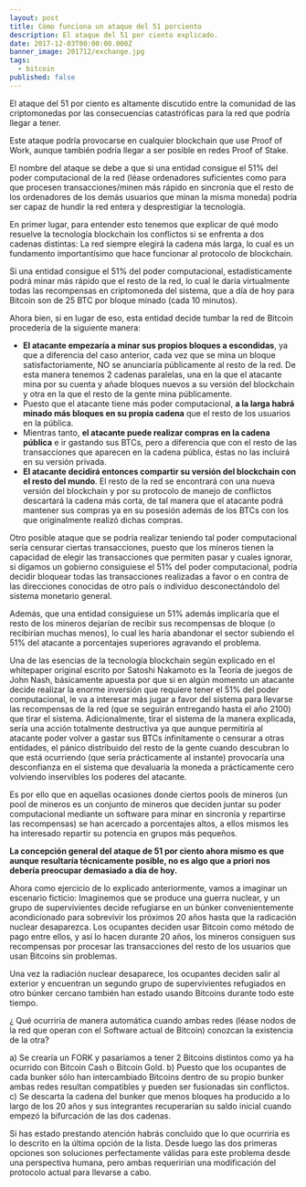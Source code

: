 ```yaml
---
layout: post
title: Cómo funciona un ataque del 51 porciento
description: El ataque del 51 por ciento explicado.
date: 2017-12-03T00:00:00.000Z
banner_image: 201712/exchange.jpg
tags:
  - bitcoin
published: false
---
```

El ataque del 51 por ciento es altamente discutido entre la comunidad de las criptomonedas por las consecuencias catastróficas para la red que podría llegar a tener.

Este ataque podría provocarse en cualquier blockchain que use Proof of Work, aunque también podría llegar a ser posible en redes Proof of Stake.

<!--more-->

El nombre del ataque se debe a que si una entidad consigue el 51% del poder computacional de la red (léase ordenadores suficientes como para que procesen transacciones/minen más rápido en sincronía que el resto de los ordenadores de los demás usuarios que minan la misma moneda) podría ser capaz de hundir la red entera y desprestigiar la tecnología.

En primer lugar, para entender esto tenemos que explicar de qué modo resuelve la tecnología blockchain los conflictos si se enfrenta a dos cadenas distintas: La red siempre elegirá la cadena más larga, lo cual es un fundamento importantísimo que hace funcionar al protocolo de blockchain.

Si una entidad consigue el 51% del poder computacional, estadísticamente podrá minar más rápido que el resto de la red, lo cual le daría virtualmente todas las recompensas en criptomoneda del sistema, que a día de hoy para Bitcoin son de 25 BTC por bloque minado (cada 10 minutos).

Ahora bien, si en lugar de eso, esta entidad decide tumbar la red de Bitcoin procedería de la siguiente manera:
-	**El atacante empezaría a minar sus propios bloques a escondidas**, ya que a diferencia del caso anterior, cada vez que se mina un bloque satisfactoriamente, NO se anunciaría públicamente al resto de la red. De esta manera tenemos 2 cadenas paralelas, una en la que el atacante mina por su cuenta y añade bloques nuevos a su versión del blockchain y otra en la que el resto de la gente mina públicamente.
-	Puesto que el atacante tiene más poder computacional, **a la larga habrá minado más bloques en su propia cadena** que el resto de los usuarios en la pública.
-	Mientras tanto, **el atacante puede realizar compras en la cadena pública** e ir gastando sus BTCs, pero a diferencia que con el resto de las transacciones que aparecen en la cadena pública, éstas no las incluirá en su versión privada.
-	**El atacante decidirá entonces compartir su versión del blockchain con el resto del mundo**. El resto de la red se encontrará con una nueva versión del blockchain y por su protocolo de manejo de conflictos descartará la cadena más corta, de tal manera que el atacante podrá mantener sus compras ya en su posesión además de los BTCs con los que originalmente realizó dichas compras.

Otro posible ataque que se podría realizar teniendo tal poder computacional sería censurar ciertas transacciones, puesto que los mineros tienen la capacidad de elegir las transacciones que permiten pasar y cuales ignorar, si digamos un gobierno consiguiese el 51% del poder computacional, podría decidir bloquear todas las transacciones realizadas a favor o en contra de las direcciones conocidas de otro país o individuo desconectándolo del sistema monetario general.

Además, que una entidad consiguiese un 51% además implicaría que el resto de los mineros dejarían de recibir sus recompensas de bloque (o recibirían muchas menos), lo cual les haría abandonar el sector subiendo el 51% del atacante a porcentajes superiores agravando el problema.

Una de las esencias de la tecnología blockchain según explicado en el whitepaper original escrito por Satoshi Nakamoto es la Teoría de juegos de John Nash, básicamente apuesta por que si en algún momento un atacante decide realizar la enorme inversión que requiere tener el 51% del poder computacional, le va a interesar más jugar a favor del sistema para llevarse las recompensas de la red (que se seguirán entregando hasta el año 2100) que tirar el sistema.
Adicionalmente, tirar el sistema de la manera explicada, sería una acción totalmente destructiva ya que aunque permitiría al atacante poder volver a gastar sus BTCs infinitamente o censurar a otras entidades, el pánico distribuido del resto de la gente cuando descubran lo que está ocurriendo (que sería prácticamente al instante) provocaría una desconfianza en el sistema que devaluaría la moneda a prácticamente cero volviendo inservibles los poderes del atacante.

Es por ello que en aquellas ocasiones donde ciertos pools de mineros (un pool de mineros es un conjunto de mineros que deciden juntar su poder computacional mediante un software para minar en sincronía y repartirse las recompensas) se han acercado a porcentajes altos, a ellos mismos les ha interesado repartir su potencia en grupos más pequeños.

**La concepción general del ataque de 51 por ciento ahora mismo es que aunque resultaría técnicamente posible, no es algo que a priori nos debería preocupar demasiado a día de hoy.**

Ahora como ejercicio de lo explicado anteriormente, vamos a imaginar un escenario ficticio:
Imaginemos que se produce una guerra nuclear, y un grupo de supervivientes decide refugiarse en un búnker convenientemente acondicionado para sobrevivir los próximos 20 años hasta que la radicación nuclear desaparezca. Los ocupantes deciden usar Bitcoin como método de pago entre ellos, y así lo hacen durante 20 años, los mineros consiguen sus recompensas por procesar las transacciones del resto de los usuarios que usan Bitcoins sin problemas.

Una vez la radiación nuclear desaparece, los ocupantes deciden salir al exterior y encuentran un segundo grupo de supervivientes refugiados en otro búnker cercano también han estado usando Bitcoins durante todo este tiempo.

¿ Qué ocurriría de manera automática cuando ambas redes (léase nodos de la red que operan con el Software actual de Bitcoin) conozcan la existencia de la otra?

a)	Se crearía un FORK y pasaríamos a tener 2 Bitcoins distintos como ya ha ocurrido con Bitcoin Cash o Bitcoin Gold.
b)	Puesto que los ocupantes de cada bunker sólo han intercambiado Bitcoins dentro de su propio bunker ambas redes resultan compatibles y pueden ser fusionadas sin conflictos.
c)	Se descarta la cadena del bunker que menos bloques ha producido a lo largo de los 20 años y sus integrantes recuperarían su saldo inicial cuando empezó la bifurcación de las dos cadenas.

Si has estado prestando atención habrás concluido que lo que ocurriría es lo descrito en la última opción de la lista. Desde luego las dos primeras opciones son soluciones perfectamente válidas para este problema desde una perspectiva humana, pero ambas requerirían una modificación del protocolo actual para llevarse a cabo.
